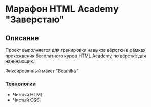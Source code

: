 # Марафон HTML Academy "Заверстаю"
## Описание
Проект выполняется для тренировки навыков вёрстки в рамках прохождения бесплатного курса [HTML Academy](https://htmlacademy.ru/) по вёрстке для начинающих.

Фиксированный макет "Botanika"

### Технологии
* Чистый HTML
* Чистый CSS
